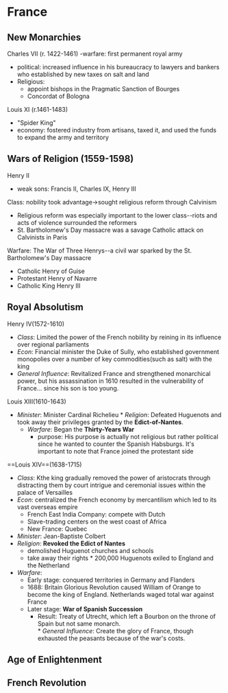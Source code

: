 


# France

## New Monarchies
 Charles VII (r. 1422-1461)
-warfare: first permanent royal army
- political: increased influence in his bureaucracy to lawyers and bankers who established by new taxes on salt and land
- Religious: 
  - appoint bishops in the Pragmatic Sanction of Bourges
  - Concordat of Bologna
  
Louis XI (r.1461-1483)
- "Spider King"
- economy: fostered industry from artisans, taxed it, and used the funds to expand the army and territory

## Wars of Religion (1559-1598)
Henry II
  - weak sons: Francis II, Charles IX, Henry III

Class: nobility took advantage->sought religious reform through Calvinism
  - Religious reform was especially important to the lower class--riots and acts of violence surrounded the reformers
  - St. Bartholomew's Day massacre was a savage Catholic attack on Calvinists in Paris

Warfare: The War of Three Henrys--a civil war sparked by the St. Bartholomew's Day massacre
  - Catholic Henry of Guise
  - Protestant Henry of Navarre
  - Catholic King Henry III



## Royal Absolutism
 

Henry IV(1572-1610)
   * _Class_: Limited the power of the French nobility by reining in its influence over regional parliaments
   * _Econ_: Financial minister the Duke of Sully, who established government monopolies over a number of key commodities(such as salt) with the king
   * _General Influence_: Revitalized France and strengthened monarchical power, but his assassination in 1610 resulted in the vulnerability of France... since his son is too young.

Louis XIII(1610-1643)
   * _Minister_: Minister Cardinal Richelieu 
    * _Religion_: Defeated Huguenots and took away their privileges granted by the **Edict-of-Nantes**.
     * _Warfare_: Began the **Thirty-Years War**
       + purpose: His purpose is actually not religious but rather political since he wanted to counter the Spanish Habsburgs. It's important to note that France joined the protestant side
       
 ==Louis XIV==(1638-1715)
   * _Class_: Kthe king gradually removed the power of aristocrats through distracting them by court intrigue and ceremonial issues within the palace of Versailles
   * _Econ_: centralized the French economy by mercantilism which led to its vast overseas empire
       + French East India Company: compete with Dutch
       + Slave-trading centers on the west coast of Africa
       + New France: Quebec
   * _Minister_: Jean-Baptiste Colbert
   * _Religion_: **Revoked the Edict of Nantes**
        * demolished Huguenot churches and schools 
        * take away their rights
         * 200,000 Huguenots exiled to England and the Netherland
   * _Warfare_: 
        + Early stage: conquered territories in Germany and Flanders
        + 1688: Britain Glorious Revolution caused William of Orange to become the king of England. Netherlands waged total war against France
        + Later stage: **War of Spanish Succession**
            + Result: Treaty of Utrecht, which left a Bourbon on the throne of Spain but not same monarch.         
    * _General Influence_: Create the glory of France, though exhausted the peasants because of the war's costs.


## Age of Enlightenment

## French Revolution






<!--stackedit_data:
eyJoaXN0b3J5IjpbLTE1NDU2NTA3NTUsMTE3MTMyNjYwOSwxMz
M5MDEzNjg5LDY1MTYyMTY0MSwtMTU0ODQ1Nzk5LC0xNTQ4NDU3
OTksLTUxNTEzMTQ0NywxNDQ2OTQ4NTkwXX0=
-->